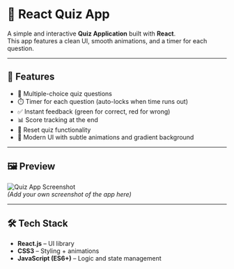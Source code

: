 # 🎯 React Quiz App

A simple and interactive **Quiz Application** built with **React**.  
This app features a clean UI, smooth animations, and a timer for each question.  

---

## 🚀 Features

- 📝 Multiple-choice quiz questions  
- ⏱️ Timer for each question (auto-locks when time runs out)  
- ✅ Instant feedback (green for correct, red for wrong)  
- 📊 Score tracking at the end  
- 🔄 Reset quiz functionality  
- 🎨 Modern UI with subtle animations and gradient background  

---

## 🖼️ Preview

![Quiz App Screenshot](./screenshot.png)  
*(Add your own screenshot of the app here)*

---

## 🛠️ Tech Stack

- **React.js** – UI library  
- **CSS3** – Styling + animations  
- **JavaScript (ES6+)** – Logic and state management 
